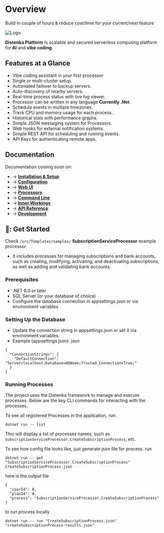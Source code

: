 # Overview

Build in couple of hours & reduce cost/time for your current/next feature

![Logo](https://avatars.githubusercontent.com/u/191408113?s=200&v=4)

**Distenka Platform** Is scalable and secured serverless computing platform for **AI** and **vibe coding**.


## Features at a Glance

* Vibe coding assistant in your first processor
* Single or multi-cluster setup.
* Automated failover to backup servers.
* Auto-discovery of nearby servers.
* Real-time process status with live log viewer.
* Processor can be written in any language **Currently .Net**.
* Schedule events in multiple timezones.
* Track CPU and memory usage for each process.
* Historical stats with performance graphs.
* Simple JSON messaging system for Processors.
* Web hooks for external notification systems.
* Simple REST API for scheduling and running events.
* API Keys for authenticating remote apps.

## Documentation

Documentation coming soon on:

- &rarr; **[Installation & Setup](https://distenka.ai/docs)**
- &rarr; **[Configuration](https://distenka.ai/docs)**
- &rarr; **[Web UI](https://distenka.ai/docs)**
- &rarr; **[Processors](https://distenka.ai/docs)**
- &rarr; **[Command Line](https://distenka.ai/docs)**
- &rarr; **[Inner Workings](https://distenka.ai/docs)**
- &rarr; **[API Reference](https://distenka.ai/docs)**
- &rarr; **[Development](https://distenka.ai/docs)**



## 🚀: Get Started

Check `/src/Templates/samples/` **SubscriptionServiceProcessor** example processor

- It includes processes for managing subscriptions and bank accounts, such as creating, modifying, activating, and deactivating subscriptions, as well as adding and validating bank accounts.

### Prerequisites
- .NET 6.0 or later
- SQL Server (or your database of choice)
- Configure the database connection in appsettings.json or via environment variables

### Setting Up the Database
- Update the connection string in appsettings.json or set it via environment variables.
- Example (appsettings.json):
json

```
{
  "ConnectionStrings": {
    "DefaultConnection": "Server=localhost;Database=dbName;Trusted_Connection=True;"
  }
}
```

### Running Processes
The project uses the Distenka framework to manage and execute processes. Below are the key CLI commands for interacting with the processes.

To see all registered Processes in the application, run:

```
dotnet run -- list
```

This will display a list of processes names, such as `SubscriptionServiceProcessor.CreateSubscriptionProcess`, etc.

To see how config file looks like, just generate json file for process. run

```
dotnet run -- get "SubscriptionServiceProcessor.CreateSubscriptionProcess" CreateSubscriptionProcess.json
```
here is the output file

```
{
  "userId": 0,
  "planId": 0,
  "process": "SubscriptionServiceProcessor.CreateSubscriptionProcess"
}
```

to run process locally 

```
dotnet run -- run "CreateSubscriptionProcess.json" "createSubscriptionProcess-results.json"
```
    